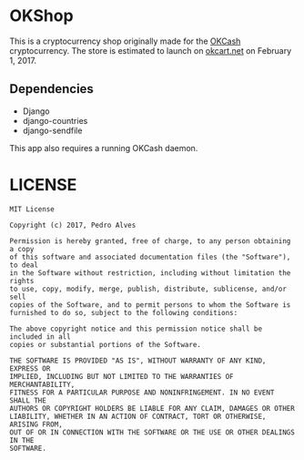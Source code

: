 # OKShop
This is a cryptocurrency shop originally made for the [OKCash](https://okcash.co) cryptocurrency. The store is estimated to launch on [okcart.net](https://okcart.net) on February 1, 2017.

## Dependencies
 - Django
 - django-countries
 - django-sendfile
 
This app also requires a running OKCash daemon.

# LICENSE

```
MIT License

Copyright (c) 2017, Pedro Alves

Permission is hereby granted, free of charge, to any person obtaining a copy
of this software and associated documentation files (the "Software"), to deal
in the Software without restriction, including without limitation the rights
to use, copy, modify, merge, publish, distribute, sublicense, and/or sell
copies of the Software, and to permit persons to whom the Software is
furnished to do so, subject to the following conditions:

The above copyright notice and this permission notice shall be included in all
copies or substantial portions of the Software.

THE SOFTWARE IS PROVIDED "AS IS", WITHOUT WARRANTY OF ANY KIND, EXPRESS OR
IMPLIED, INCLUDING BUT NOT LIMITED TO THE WARRANTIES OF MERCHANTABILITY,
FITNESS FOR A PARTICULAR PURPOSE AND NONINFRINGEMENT. IN NO EVENT SHALL THE
AUTHORS OR COPYRIGHT HOLDERS BE LIABLE FOR ANY CLAIM, DAMAGES OR OTHER
LIABILITY, WHETHER IN AN ACTION OF CONTRACT, TORT OR OTHERWISE, ARISING FROM,
OUT OF OR IN CONNECTION WITH THE SOFTWARE OR THE USE OR OTHER DEALINGS IN THE
SOFTWARE.
```